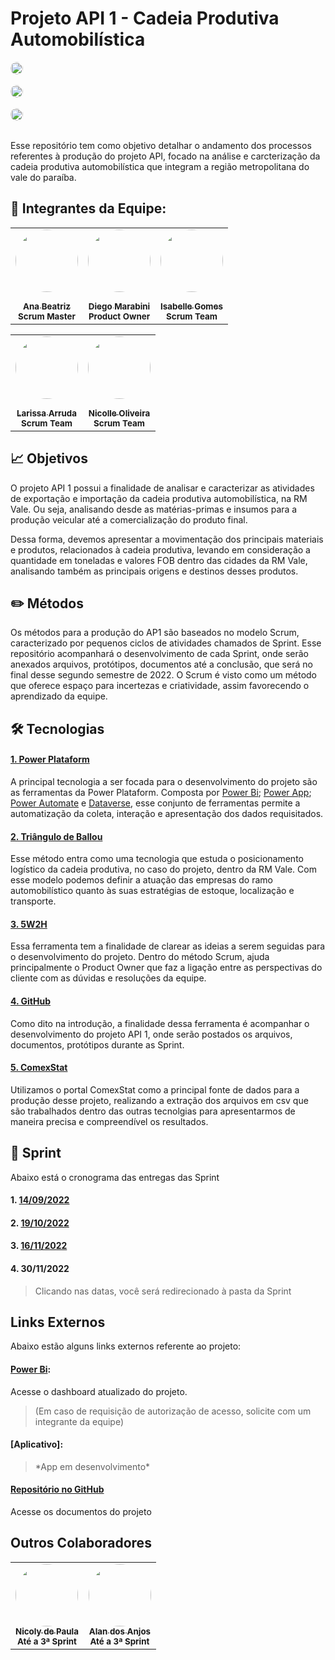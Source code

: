 # Projeto API 1 - Cadeia Produtiva Automobilística

<tr>
    <td align="center"><a href="https://github.com/APIEQUIPEAUTOMOTIVO/Projeto-API---Automotivo/wiki/P%C3%A1gina-Inicial"><img style="border-radius: 50%;" src="https://cdn-icons-png.flaticon.com/512/69/69544.png" width="20px;" alt=""/><br /><sub><b></b></sub></a><br/><sub><b></b></sub></td>
    <td align="center"><a href="https://app.powerbi.com/groups/me/reports/fd1975fa-df9d-4110-956e-b65c803b4db5/ReportSection20d28b089989843d7450"><img style="border-radius: 50%;" src="https://upload.wikimedia.org/wikipedia/commons/thumb/c/cf/New_Power_BI_Logo.svg/630px-New_Power_BI_Logo.svg.png" width="20px;" alt=""/><br/><sub><b></b></sub></a><br/><sub><b></b></sub></td> 
    <td align="center"><a href="https://github.com/APIEQUIPEAUTOMOTIVO/Projeto-API---Automotivo"><img style="border-radius: 50%;" src="https://cdn-icons-png.flaticon.com/512/25/25231.png" width="20px;" alt=""/><br /><sub><b></b></sub></a><br/><sub><b></b></sub></td>
  </tr>
   
Esse repositório tem como objetivo detalhar o andamento dos processos referentes à produção do projeto API, focado na análise e carcterização da cadeia produtiva automobilística que integram a região metropolitana do vale do paraíba.


## 📌 Integrantes da Equipe:


  <table align="center">
  <tr>
    <td align="center"><a href="https://www.linkedin.com/in/ana-beatriz-carvalho-santos-046215203/"><img style="border-radius: 50%;" src="https://media-exp1.licdn.com/dms/image/D4D03AQF15Ybvwf2oaA/profile-displayphoto-shrink_200_200/0/1663802166637?e=2147483647&v=beta&t=hquxmGrD4gt6M4oBwfTSg9KWXxh8uNdS3dqB74B1gkw" width="100px;" alt=""/><br /><sub><img style="border-radius: 50%;" src="https://cdn-icons-png.flaticon.com/512/174/174857.png" width="15px;" alt=""/></sub><br/><sub><b>Ana Beatriz</b></sub></a><br/><sub><b>Scrum Master</b></sub></td>
     <td align="center"><a href="https://www.linkedin.com/in/diego-marabini-8a3188187/"><img style="border-radius: 50%;" src="https://media-exp1.licdn.com/dms/image/C4D03AQG4PXJG3FT4WQ/profile-displayphoto-shrink_200_200/0/1581552132779?e=1675296000&v=beta&t=dnhAyyFCeWUeDV82Ttd9ZNxwe4YGKtQ87Mm0H0XVkyA" width="100px;" alt=""/><br/><sub><img style="border-radius: 50%;" src="https://cdn-icons-png.flaticon.com/512/174/174857.png" width="15px;" alt=""/></sub><br/><sub><b>Diego Marabini</b></sub></a><br/><sub><b>Product Owner</b></sub></td>
   <td align="center"><a href="https://www.linkedin.com/in/isabelle-gomes-614561240/"><img style="border-radius: 50%;" src="https://media-exp1.licdn.com/dms/image/C4D03AQGjWLkEkKLDXg/profile-displayphoto-shrink_200_200/0/1658013142289?e=1675296000&v=beta&t=QL9NjVotdjEPNjXirZ6e_2b5DgrRb3t4NWk2QdkQGhM" width="100px;" alt=""/><br /><sub><img style="border-radius: 50%;" src="https://cdn-icons-png.flaticon.com/512/174/174857.png" width="15px;" alt=""/></sub><br/><sub><b>Isabelle Gomes</b></sub></a><br/><sub><b>Scrum Team</b></sub></td>
  </tr>
  <table align="center">
  <tr>
    <td align="center"><a href="https://www.linkedin.com/in/larissa-arruda-a139901a0/"><img style="border-radius: 50%;" src="https://media-exp1.licdn.com/dms/image/C4D03AQH1AunREnA-Ig/profile-displayphoto-shrink_200_200/0/1663801902329?e=1675296000&v=beta&t=Rrv8S7qI47yweisgbrMZflytjDQ-acKUSjqwLWIUq0k" width="100px;" alt=""/><br /><sub><img style="border-radius: 50%;" src="https://cdn-icons-png.flaticon.com/512/174/174857.png" width="15px;" alt=""/></sub><br/><sub><b>Larissa Arruda</b></sub></a><br/><sub><b>Scrum Team</b></sub></td>
    <td align="center"><a href="https://www.linkedin.com/in/nicolle-stephany-viveiros-oliveira-b0b582251/"><img style="border-radius: 50%;" src="https://media-exp1.licdn.com/dms/image/C4D03AQHgN258qlVoIA/profile-displayphoto-shrink_200_200/0/1663804502929?e=1675296000&v=beta&t=7Opw1dhSf3mz8r8TFPDszo46T5J8Y-fNO80g2iIrVAM" width="100px;" alt=""/><br /><sub><img style="border-radius: 50%;" src="https://cdn-icons-png.flaticon.com/512/174/174857.png" width="15px;" alt=""/></sub><br/><sub><b>Nicolle Oliveira</b></sub></a><br/><sub><b>Scrum Team</b></sub></td>    
  </tr>
</table>

## 📈 Objetivos

O projeto API 1 possui a finalidade de analisar e caracterizar as atividades de exportação e importação da cadeia produtiva automobilística, na RM Vale. Ou seja, analisando desde as matérias-primas e insumos para a produção veicular até a comercialização do produto final.

Dessa forma, devemos apresentar a movimentação dos principais materiais e produtos, relacionados à cadeia produtiva, levando em consideração a quantidade em toneladas e valores FOB dentro das cidades da RM Vale, analisando também as principais origens e destinos desses produtos.



## ✏️ Métodos

Os métodos para a produção do AP1 são baseados no modelo Scrum, caracterizado por pequenos ciclos de atividades chamados de Sprint. Esse repositório acompanhará o desenvolvimento de cada Sprint, onde serão anexados arquivos, protótipos, documentos até a conclusão, que será no final desse segundo semestre de 2022.
O Scrum é visto como um método que oferece espaço para incertezas e criatividade, assim favorecendo o aprendizado da equipe.


## 🛠️ Tecnologias

#### [1. Power Plataform][powerpla]
A principal tecnologia a ser focada para o desenvolvimento do projeto são as ferramentas da Power Plataform. Composta por [Power Bi][pbi]; [Power App][papp]; [Power Automate][paut] e [Dataverse][dtv], esse conjunto de ferramentas permite a automatização da coleta, interação e apresentação dos dados requisitados.

[powerpla]:https://powerplatform.microsoft.com/pt-br/
[pbi]: https://powerbi.microsoft.com/pt-br/landing/free-account/?&ef_id=Cj0KCQjwj7CZBhDHARIsAPPWv3eX42WJBLwspszoVbE9nS9aFD5ABWC1NYAJqW-0XBPgOzekwVMcZxcaAhl5EALw_wcB:G:s&OCID=AIDcmmk4cy2ahx_SEM_Cj0KCQjwj7CZBhDHARIsAPPWv3eX42WJBLwspszoVbE9nS9aFD5ABWC1NYAJqW-0XBPgOzekwVMcZxcaAhl5EALw_wcB:G:s&gclid=Cj0KCQjwj7CZBhDHARIsAPPWv3eX42WJBLwspszoVbE9nS9aFD5ABWC1NYAJqW-0XBPgOzekwVMcZxcaAhl5EALw_wcB
[papp]:https://powerapps.microsoft.com/pt-br/landing/developer-plan/?&ef_id=Cj0KCQjwj7CZBhDHARIsAPPWv3fz9cfY_j_gNW-0bvuECPeAp_0WFbuKGE5iDrqqqoCR9-c_HNm3_HoaAgUoEALw_wcB:G:s&OCID=AIDcmm61zwfh7q_SEM_Cj0KCQjwj7CZBhDHARIsAPPWv3fz9cfY_j_gNW-0bvuECPeAp_0WFbuKGE5iDrqqqoCR9-c_HNm3_HoaAgUoEALw_wcB:G:s&gclid=Cj0KCQjwj7CZBhDHARIsAPPWv3fz9cfY_j_gNW-0bvuECPeAp_0WFbuKGE5iDrqqqoCR9-c_HNm3_HoaAgUoEALw_wcB
[paut]: https://powerautomate.microsoft.com/pt-br/
[dtv]: https://powerplatform.microsoft.com/pt-br/dataverse/

#### [2. Triângulo de Ballou][ballou]
Esse método entra como uma tecnologia que estuda o posicionamento logístico da cadeia produtiva, no caso do projeto, dentro da RM Vale. Com esse modelo podemos definir a atuação das empresas do ramo automobilístico quanto às suas estratégias de estoque, localização e transporte.

[ballou]: http://1.bp.blogspot.com/_DWgItAtOtDU/S94HH5BhM5I/AAAAAAAAAAo/sZx8An9pBA0/s1600/Slide1.PNG

#### [3. 5W2H][wh]
Essa ferramenta tem a finalidade de clarear as ideias a serem seguidas para o desenvolvimento do projeto. Dentro do método Scrum, ajuda principalmente o Product Owner que faz a ligação entre as perspectivas do cliente com as dúvidas e resoluções da equipe.

[wh]: https://fia.com.br/blog/5w2h/#:~:text=Exemplos%20de%205W2H.-,O%20que%20%C3%A9%20a%20ferramenta%205W2H%3F,maneira%20visual%2C%20%C3%A1gil%20e%20simples.

#### [4. GitHub][git]
Como dito na introdução, a finalidade dessa ferramenta é acompanhar o desenvolvimento do projeto API 1, onde serão postados os arquivos, documentos, protótipos durante as Sprint.

[git]: https://github.com/

#### [5. ComexStat][comex]
Utilizamos o portal ComexStat como a principal fonte de dados para a produção desse projeto, realizando a extração dos arquivos em csv que são trabalhados dentro das outras tecnolgias para apresentarmos de maneira precisa e compreendível os resultados.

[comex]: http://comexstat.mdic.gov.br/pt/home

## 📅 Sprint
Abaixo está o cronograma das entregas das Sprint

#### 1. [14/09/2022][sprint1] 
#### 2. [19/10/2022][sprint2]
#### 3. [16/11/2022][sprint3]
#### 4. 30/11/2022

[sprint1]: https://github.com/APIEQUIPEAUTOMOTIVO/Projeto-API---Automotivo/tree/main/1%C2%AA%20Sprint
[sprint2]: https://github.com/APIEQUIPEAUTOMOTIVO/Projeto-API---Automotivo/tree/main/2%C2%AA%20Sprint
[sprint3]: https://github.com/APIEQUIPEAUTOMOTIVO/Projeto-API---Automotivo/tree/main/Sprint%203

<blockquote> Clicando nas datas, você será redirecionado à pasta da Sprint </blockquote> 

## Links Externos
Abaixo estão alguns links externos referente ao projeto:

#### [Power Bi][pbix]: 
Acesse o dashboard atualizado do projeto.
<blockquote>(Em caso de requisição de autorização de acesso, solicite com um integrante da equipe)</blockquote>

[pbix]:https://app.powerbi.com/groups/me/reports/fd1975fa-df9d-4110-956e-b65c803b4db5/ReportSection20d28b089989843d7450 

#### [Aplicativo]: 
<blockquote>*App em desenvolvimento*</blockquote>

#### [Repositório no GitHub][rep] 
Acesse os documentos do projeto

[rep]: https://github.com/APIEQUIPEAUTOMOTIVO/Projeto-API---Automotivo

## Outros Colaboradores

<table align="center">
  <tr>
    <td align="center"><a href="https://www.linkedin.com/in/nicoly-paula-896504183/"><img style="border-radius: 50%;" src="https://media-exp1.licdn.com/dms/image/C4D03AQGf0xTW1n6GJA/profile-displayphoto-shrink_200_200/0/1593303192605?e=1675296000&v=beta&t=2VyViUEA6UjKbpoWZTvBOru9-kK7TWfM2Ih35HsP5Uc" width="100px;" alt=""/><br /><sub><b>Nicoly de Paula</b></sub></a><br/><sub><b>Até a 3ª Sprint</b></sub></td>
 <td align="center"><a href="https://www.linkedin.com/in/alan-dos-anjos-52882b84/"><img style="border-radius: 50%;" src="https://media-exp1.licdn.com/dms/image/C4D03AQEnjdu6fv7hKA/profile-displayphoto-shrink_200_200/0/1516552178908?e=1675296000&v=beta&t=byOSxcWdH6GDtKdYiZx8pMNXgHfqOGgj8yPLEmTnFNw" width="100px;" alt=""/><br /><sub><b>Alan dos Anjos</b></sub></a><br/><sub><b>Até a 3ª Sprint</b></sub></td>
  </tr>
</table>


 

